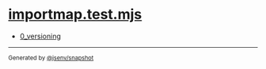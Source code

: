 # [importmap.test.mjs](../importmap.test.mjs)



- [0_versioning](0_versioning/0_versioning.md)

---

<sub>
  Generated by <a href="https://github.com/jsenv/core/tree/main/packages/independent/snapshot">@jsenv/snapshot</a>
</sub>